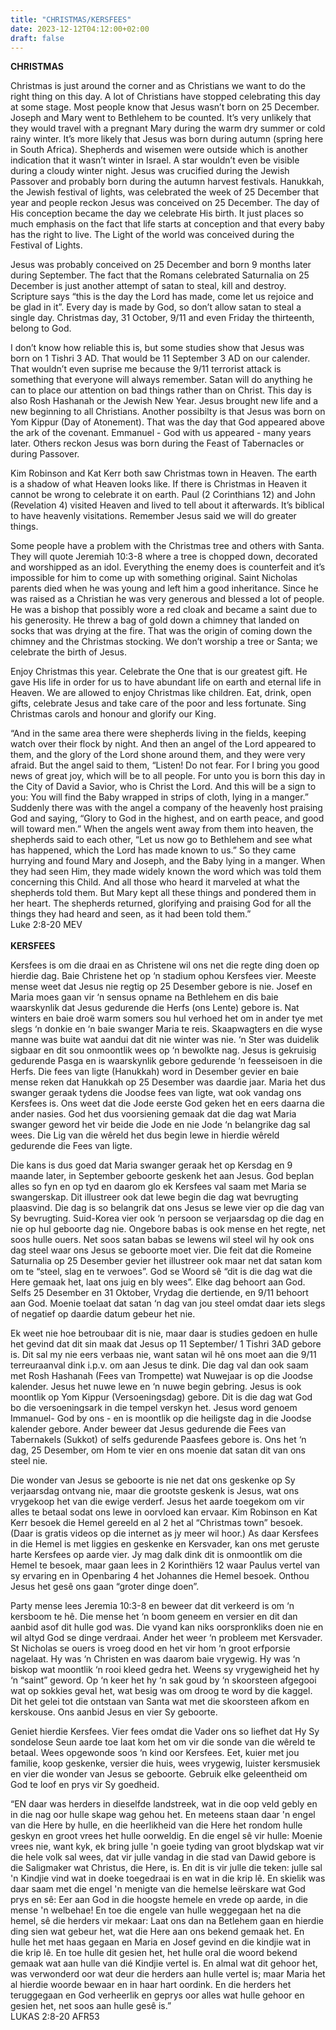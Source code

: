 ```yaml
---
title: "CHRISTMAS/KERSFEES"
date: 2023-12-12T04:12:00+02:00
draft: false
---
```

<html>
 <head></head>
 <body>
  <p><strong>CHRISTMAS</strong></p>
  <p>Christmas is just around the corner and as Christians we want to do the right thing on this day. A lot of Christians have stopped celebrating this day at some stage. Most people know that Jesus wasn’t born on 25 December. Joseph and Mary went to Bethlehem to be counted. It’s very unlikely that they would travel with a pregnant Mary during the warm dry summer or cold rainy winter. It’s more likely that Jesus was born during autumn (spring here in South Africa). Shepherds and wisemen were outside which is another indication that it wasn’t winter in Israel. A star wouldn’t even be visible during a cloudy winter night. Jesus was crucified during the Jewish Passover and probably born during the autumn harvest festivals. Hanukkah, the Jewish festival of lights, was celebrated the week of 25 December that year and people reckon Jesus was conceived on 25 December. The day of His conception became the day we celebrate His birth. It just places so much emphasis on the fact that life starts at conception and that every baby has the right to live. The Light of the world was conceived during the Festival of Lights.</p>
  <p>Jesus was probably conceived on 25 December and born 9 months later during September. The fact that the Romans celebrated Saturnalia on 25 December is just another attempt of satan to steal, kill and destroy. Scripture says “this is the day the Lord has made, come let us rejoice and be glad in it”. Every day is made by God, so don’t allow satan to steal a single day. Christmas day, 31 October, 9/11 and even Friday the thirteenth, belong to God.</p>
  <p>I don’t know how reliable this is, but some studies show that Jesus was born on 1 Tishri 3 AD. That would be 11 September 3 AD on our calender.&nbsp;<br>That wouldn’t even suprise me because the 9/11 terrorist attack is something that everyone will always remember. Satan will do anything he can to place our attention on bad things rather than on Christ. This day is also Rosh Hashanah or the Jewish New Year. Jesus brought new life and a new beginning to all Christians. Another possibilty is that Jesus was born on Yom Kippur (Day of Atonement). That was the day that God appeared above the ark of the covenant. Emmanuel - God with us appeared - many years later. Others reckon Jesus was born during the Feast of Tabernacles or during Passover.</p>
  <p>Kim Robinson and Kat Kerr both saw Christmas town in Heaven. The earth is a shadow of what Heaven looks like. If there is Christmas in Heaven it cannot be wrong to celebrate it on earth. Paul (2 Corinthians 12) and John (Revelation 4) visited Heaven and lived to tell about it afterwards. It’s biblical to have heavenly visitations. Remember Jesus said we will do greater things.</p>
  <p>Some people have a problem with the Christmas tree and others with Santa. They will quote Jeremiah 10:3-8 where a tree is chopped down, decorated and worshipped as an idol. Everything the enemy does is counterfeit and it’s impossible for him to come up with something original. Saint Nicholas parents died when he was young and left him a good inheritance. Since he was raised as a Christian he was very generous and blessed a lot of people. He was a bishop that possibly wore a red cloak and became a saint due to his generosity. He threw a bag of gold down a chimney that landed on socks that was drying at the fire. That was the origin of coming down the chimney and the Christmas stocking. We don’t worship a tree or Santa; we celebrate the birth of Jesus.</p>
  <p>Enjoy Christmas this year. Celebrate the One that is our greatest gift. He gave His life in order for us to have abundant life on earth and eternal life in Heaven. We are allowed to enjoy Christmas like children. Eat, drink, open gifts, celebrate Jesus and take care of the poor and less fortunate. Sing Christmas carols and honour and glorify our King.</p>
  <p>“And in the same area there were shepherds living in the fields, keeping watch over their flock by night. And then an angel of the Lord appeared to them, and the glory of the Lord shone around them, and they were very afraid. But the angel said to them, “Listen! Do not fear. For I bring you good news of great joy, which will be to all people. For unto you is born this day in the City of David a Savior, who is Christ the Lord. And this will be a sign to you: You will find the Baby wrapped in strips of cloth, lying in a manger.” Suddenly there was with the angel a company of the heavenly host praising God and saying, “Glory to God in the highest, and on earth peace, and good will toward men.” When the angels went away from them into heaven, the shepherds said to each other, “Let us now go to Bethlehem and see what has happened, which the Lord has made known to us.” So they came hurrying and found Mary and Joseph, and the Baby lying in a manger. When they had seen Him, they made widely known the word which was told them concerning this Child. And all those who heard it marveled at what the shepherds told them. But Mary kept all these things and pondered them in her heart. The shepherds returned, glorifying and praising God for all the things they had heard and seen, as it had been told them.”<br>‭‭Luke‬ ‭2:8-20‬ ‭MEV‬‬<br><br><strong>KERSFEES</strong></p>
  <p>Kersfees is om die draai en as Christene wil ons net die regte ding doen op hierdie dag. Baie Christene het op ‘n stadium ophou Kersfees vier. Meeste mense weet dat Jesus nie regtig op 25 Desember gebore is nie. Josef en Maria moes gaan vir ‘n sensus opname na Bethlehem en dis baie waarskynlik dat Jesus gedurende die Herfs (ons Lente) gebore is. Nat winters en baie droë warm somers sou hul verhoed het om in ander tye met slegs ‘n donkie en ‘n baie swanger Maria te reis. Skaapwagters en die wyse manne was buite wat aandui dat dit nie winter was nie. ‘n Ster was duidelik sigbaar en dit sou onmoontlik wees op ‘n bewolkte nag. Jesus is gekruisig gedurende Pasga en is waarskynlik gebore gedurende ‘n feesseisoen in die Herfs. Die fees van ligte (Hanukkah) word in Desember gevier en baie mense reken dat Hanukkah op 25 Desember was daardie jaar. Maria het dus swanger geraak tydens die Joodse fees van ligte, wat ook vandag ons Kersfees is. Ons weet dat die Jode eerste God geken het en eers daarna die ander nasies. God het dus voorsiening gemaak dat die dag wat Maria swanger geword het vir beide die Jode en nie Jode ‘n belangrike dag sal wees. Die Lig van die wêreld het dus begin lewe in hierdie wêreld gedurende die Fees van ligte.</p>
  <p>Die kans is dus goed dat Maria swanger geraak het op Kersdag en 9 maande later, in September geboorte geskenk het aan Jesus. God beplan alles so fyn en op tyd en daarom glo ek Kersfees val saam met Maria se swangerskap. Dit illustreer ook dat lewe begin die dag wat bevrugting plaasvind. Die dag is so belangrik dat ons Jesus se lewe vier op die dag van Sy bevrugting. Suid-Korea vier ook ‘n persoon se verjaarsdag op die dag en nie op hul geboorte dag nie. Ongebore babas is ook mense en het regte, net soos hulle ouers. Net soos satan babas se lewens wil steel wil hy ook ons dag steel waar ons Jesus se geboorte moet vier. Die feit dat die Romeine Saturnalia op 25 Desember gevier het illustreer ook maar net dat satan kom om te “steel, slag en te verwoes”. God se Woord sê “dit is die dag wat die Here gemaak het, laat ons juig en bly wees”. Elke dag behoort aan God. Selfs 25 Desember en 31 Oktober, Vrydag die dertiende, en 9/11 behoort aan God. Moenie toelaat dat satan ‘n dag van jou steel omdat daar iets slegs of negatief op daardie datum gebeur het nie.</p>
  <p>Ek weet nie hoe betroubaar dit is nie, maar daar is studies gedoen en hulle het gevind dat dit sin maak dat Jesus op 11 September/ 1 Tishri 3AD gebore is. Dit sal my nie eers verbaas nie, want satan wil hê ons moet aan die 9/11 terreuraanval dink i.p.v. om aan Jesus te dink. Die dag val dan ook saam met Rosh Hashanah (Fees van Trompette) wat Nuwejaar is op die Joodse kalender. Jesus het nuwe lewe en ‘n nuwe begin gebring. Jesus is ook moontlik op Yom Kippur (Versoeningsdag) gebore. Dit is die dag wat God bo die versoeningsark in die tempel verskyn het. Jesus word genoem Immanuel- God by ons - en is moontlik op die heiligste dag in die Joodse kalender gebore. Ander beweer dat Jesus gedurende die Fees van Tabernakels (Sukkot) of selfs gedurende Paasfees gebore is. Ons het ‘n dag, 25 Desember, om Hom te vier en ons moenie dat satan dit van ons steel nie.</p>
  <p>Die wonder van Jesus se geboorte is nie net dat ons geskenke op Sy verjaarsdag ontvang nie, maar die grootste geskenk is Jesus, wat ons vrygekoop het van die ewige verderf. Jesus het aarde toegekom om vir alles te betaal sodat ons lewe in oorvloed kan ervaar. Kim Robinson en Kat Kerr besoek die Hemel gereeld en al 2 het al “Christmas town” besoek. (Daar is gratis videos op die internet as jy meer wil hoor.) As daar Kersfees in die Hemel is met liggies en geskenke en Kersvader, kan ons met geruste harte Kersfees op aarde vier. Jy mag dalk dink dit is onmoontlik om die Hemel te besoek, maar gaan lees in 2 Korinthiërs 12 waar Paulus vertel van sy ervaring en in Openbaring 4 het Johannes die Hemel besoek. Onthou Jesus het gesê ons gaan “groter dinge doen”.</p>
  <p>Party mense lees Jeremia 10:3-8 en beweer dat dit verkeerd is om ‘n kersboom te hê. Die mense het ‘n boom geneem en versier en dit dan aanbid asof dit hulle god was. Die vyand kan niks oorspronkliks doen nie en wil altyd God se dinge verdraai. Ander het weer ‘n probleem met Kersvader. St Nicholas se ouers is vroeg dood en het vir hom ‘n groot erfporsie nagelaat. Hy was ‘n Christen en was daarom baie vrygewig. Hy was ‘n biskop wat moontlik ‘n rooi kleed gedra het. Weens sy vrygewigheid het hy ‘n “saint” geword. Op ‘n keer het hy ‘n sak goud by ‘n skoorsteen afgegooi wat op sokkies geval het, wat besig was om droog te word by die kaggel. Dit het gelei tot die ontstaan van Santa wat met die skoorsteen afkom en kerskouse. Ons aanbid Jesus en vier Sy geboorte.</p>
  <p>Geniet hierdie Kersfees. Vier fees omdat die Vader ons so liefhet dat Hy Sy sondelose Seun aarde toe laat kom het om vir die sonde van die wêreld te betaal. Wees opgewonde soos ‘n kind oor Kersfees. Eet, kuier met jou familie, koop geskenke, versier die huis, wees vrygewig, luister kersmusiek en vier die wonder van Jesus se geboorte. Gebruik elke geleentheid om God te loof en prys vir Sy goedheid.</p>
  <p>“EN daar was herders in dieselfde landstreek, wat in die oop veld gebly en in die nag oor hulle skape wag gehou het. En meteens staan daar 'n engel van die Here by hulle, en die heerlikheid van die Here het rondom hulle geskyn en groot vrees het hulle oorweldig. En die engel sê vir hulle: Moenie vrees nie, want kyk, ek bring julle 'n goeie tyding van groot blydskap wat vir die hele volk sal wees, dat vir julle vandag in die stad van Dawid gebore is die Saligmaker wat Christus, die Here, is. En dit is vir julle die teken: julle sal 'n Kindjie vind wat in doeke toegedraai is en wat in die krip lê. En skielik was daar saam met die engel 'n menigte van die hemelse leërskare wat God prys en sê: Eer aan God in die hoogste hemele en vrede op aarde, in die mense 'n welbehae! En toe die engele van hulle weggegaan het na die hemel, sê die herders vir mekaar: Laat ons dan na Betlehem gaan en hierdie ding sien wat gebeur het, wat die Here aan ons bekend gemaak het. En hulle het met haas gegaan en Maria en Josef gevind en die kindjie wat in die krip lê. En toe hulle dit gesien het, het hulle oral die woord bekend gemaak wat aan hulle van dié Kindjie vertel is. En almal wat dit gehoor het, was verwonderd oor wat deur die herders aan hulle vertel is; maar Maria het al hierdie woorde bewaar en in haar hart oordink. En die herders het teruggegaan en God verheerlik en geprys oor alles wat hulle gehoor en gesien het, net soos aan hulle gesê is.”<br>‭‭LUKAS‬ ‭2:8-20‬ ‭AFR53‬‬<br>&nbsp;</p>
 </body>
</html>